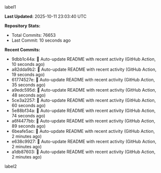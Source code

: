 
label1 
<!-- ACTIVITY_START -->
**Last Updated:** 2025-10-11 23:03:40 UTC

**Repository Stats:**
- Total Commits: 76653
- Last Commit: 10 seconds ago

**Recent Commits:**
- 9dbb1c44a: 🤖 Auto-update README with recent activity (GitHub Action, 10 seconds ago)
- a82dda9b2: 🤖 Auto-update README with recent activity (GitHub Action, 19 seconds ago)
- 61774527e: 🤖 Auto-update README with recent activity (GitHub Action, 35 seconds ago)
- a9edc595d: 🤖 Auto-update README with recent activity (GitHub Action, 48 seconds ago)
- 5ce3a2257: 🤖 Auto-update README with recent activity (GitHub Action, 60 seconds ago)
- 5e88bf34a: 🤖 Auto-update README with recent activity (GitHub Action, 74 seconds ago)
- a6f4477bb: 🤖 Auto-update README with recent activity (GitHub Action, 89 seconds ago)
- 6beafe5ac: 🤖 Auto-update README with recent activity (GitHub Action, 2 minutes ago)
- e638c9927: 🤖 Auto-update README with recent activity (GitHub Action, 2 minutes ago)
- a1db87603: 🤖 Auto-update README with recent activity (GitHub Action, 2 minutes ago)
<!-- ACTIVITY_END -->

label2
